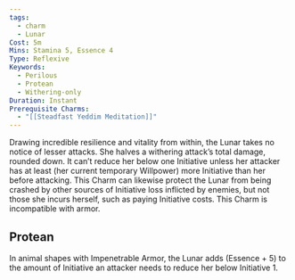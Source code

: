 ```yaml
---
tags:
  - charm
  - Lunar
Cost: 5m
Mins: Stamina 5, Essence 4
Type: Reflexive
Keywords:
  - Perilous
  - Protean
  - Withering-only
Duration: Instant
Prerequisite Charms:
  - "[[Steadfast Yeddim Meditation]]"
---
```

Drawing incredible resilience and vitality from within, the Lunar takes no notice of lesser attacks. She halves a withering attack’s total damage, rounded down. It can’t reduce her below one Initiative unless her attacker has at least (her current temporary Willpower) more Initiative than her before attacking. This Charm can likewise protect the Lunar from being crashed by other sources of Initiative loss inflicted by enemies, but not those she incurs herself, such as paying Initiative costs. This Charm is incompatible with armor. 
## Protean 

In animal shapes with Impenetrable Armor, the Lunar adds (Essence + 5) to the amount of Initiative an attacker needs to reduce her below Initiative 1.